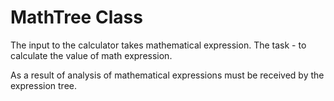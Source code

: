 # MathTree Class

The input to the calculator takes mathematical expression. The task - to 
calculate the value of math expression.

As a result of analysis of mathematical expressions must be received by 
the expression tree.


